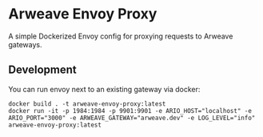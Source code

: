 # Arweave Envoy Proxy

A simple Dockerized Envoy config for proxying requests to Arweave gateways.

## Development

You can run envoy next to an existing gateway via docker:

```shell
docker build . -t arweave-envoy-proxy:latest
docker run -it -p 1984:1984 -p 9901:9901 -e ARIO_HOST="localhost" -e ARIO_PORT="3000" -e ARWEAVE_GATEWAY="arweave.dev" -e LOG_LEVEL="info" arweave-envoy-proxy:latest
```
